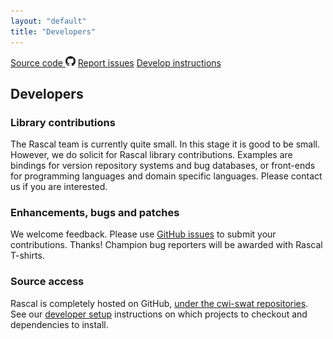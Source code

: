```yaml
---
layout: "default"
title: "Developers"
---
```


<p class="text-center">
<a class="btn" href="https://github.com/cwi-swat/rascal">Source code <img
src="/assets/img/GitHub-Mark-32px.png" width="16px" height="16px" /></a>
<a class="btn" href="https://github.com/cwi-swat/rascal/issues/">Report issues</a>
<a class="btn" href="https://github.com/cwi-swat/rascal/wiki/Rascal-Developers-Setup---Step-by-Step">Develop
instructions</a>
</p>

## Developers
### Library contributions

The Rascal team is currently quite small. In this stage it is good to be small.
However, we do solicit for Rascal library contributions. Examples are bindings
for version repository systems and bug databases, or front-ends for programming
   languages and domain specific languages. Please contact us if you are
   interested.

### Enhancements, bugs and patches

We welcome feedback. Please use [GitHub issues](https://github.com/cwi-swat/rascal/issues) 
to submit your contributions. Thanks! Champion bug reporters will be awarded with Rascal T-shirts.

### Source access

Rascal is completely hosted on GitHub, [under the cwi-swat repositories](https://github.com/organizations/cwi-swat).
See our [developer setup](https://github.com/cwi-swat/rascal/wiki/Rascal-Developers-Setup---Step-by-Step)
instructions on which projects to checkout and dependencies to install.
